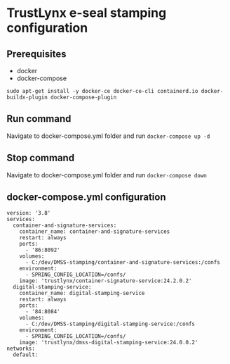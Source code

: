 # TrustLynx e-seal stamping configuration
## Prerequisites
- docker
- docker-compose
```
sudo apt-get install -y docker-ce docker-ce-cli containerd.io docker-buildx-plugin docker-compose-plugin
```
## Run command
Navigate to docker-compose.yml folder and run ```docker-compose up -d```
## Stop command
Navigate to docker-compose.yml folder and run ```docker-compose down```
## docker-compose.yml configuration
```
version: '3.8'
services:
  container-and-signature-services:
    container_name: container-and-signature-services
    restart: always
    ports:
      - '86:8092'
    volumes:
      - C:/dev/DMSS-stamping/container-and-signature-services:/confs
    environment:
      - SPRING_CONFIG_LOCATION=/confs/
    image: 'trustlynx/container-signature-service:24.2.0.2'
  digital-stamping-service:
    container_name: digital-stamping-service
    restart: always
    ports:
      - '84:8084'
    volumes:
      - C:/dev/DMSS-stamping/digital-stamping-service:/confs
    environment:
      - SPRING_CONFIG_LOCATION=/confs/
    image: 'trustlynx/dmss-digital-stamping-service:24.0.0.2'
networks:
  default:
```
